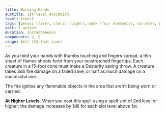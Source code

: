```yaml
---
title: Burning Hands
subtitle: 1st-level evocation
level: level1
tags: [genasi (fire), cleric (light), monk (four elements), sorcerer, warlock (fiend), wizard, level1, evocation]
cast: 1 action
duration: Instantaneous
components: V, S
range: Self (15-foot cone)
---
```

As you hold your hands with thumbs touching and fingers spread, a thin sheet of flames shoots forth from your outstretched fingertips. Each creature in a 15-foot cone must make a Dexterity saving throw. A creature takes 3d6 fire damage on a failed save, or half as much damage on a successful one.

The fire ignites any flammable objects in the area that aren’t being worn or carried.

**At Higher Levels.** When you cast this spell using a spell slot of 2nd level or higher, the damage increases by 1d6 for each slot level above 1st.